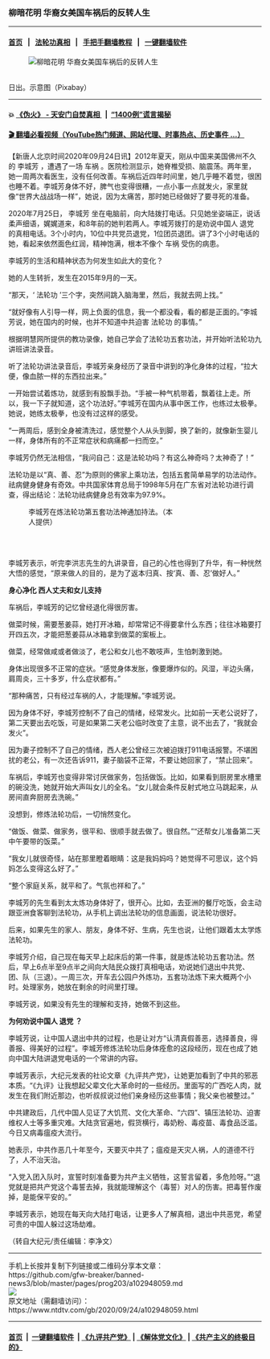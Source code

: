 ### 柳暗花明 华裔女美国车祸后的反转人生
------------------------

#### [首页](https://github.com/gfw-breaker/banned-news3/blob/master/README.md) &nbsp;&nbsp;|&nbsp;&nbsp; [法轮功真相](https://github.com/begood0513/basic/blob/master/README.md)  &nbsp;&nbsp;|&nbsp;&nbsp; [手把手翻墙教程](https://github.com/gfw-breaker/guides/wiki)  &nbsp;&nbsp;|&nbsp;&nbsp; [一键翻墙软件](https://github.com/gfw-breaker/nogfw/blob/master/README.md)  



<div><div class="featured_image">
 <figure>
  <img alt="柳暗花明 华裔女美国车祸后的反转人生" src="https://i.ntdtv.com/assets/uploads/2020/09/sunrise-1634197_1280--800x450.jpg"/>
 </figure><br/>
 <span class="caption">
  日出。示意图（Pixabay）
 </span>
</div>
</div><hr/>

#### 💥 [《伪火》 - 天安门自焚真相 ](http://158.247.195.190:10000/videos/blog/weihuo.html)&nbsp; |&nbsp; [“1400例”谎言揭秘  ](http://158.247.195.190:10000/videos/blog/jiexi1400.html)

#### [ 🎬  翻墙必看视频（YouTube热门频道、网站代理、时事热点、历史事件 ...）](https://github.com/gfw-breaker/links/blob/master/banned.md)

<div><div class="post_content" itemprop="articleBody">
 <p>
  【新唐人北京时间2020年09月24日讯】2012年夏天，刚从中国来美国佛州不久的
  <ok href="https://www.ntdtv.com/gb/李城芳.htm">
   李城芳
  </ok>
  ，遭遇了一场
  <ok href="https://www.ntdtv.com/gb/车祸.htm">
   车祸
  </ok>
  。医院检测显示，她脊椎受损、脑震荡。两年里，她一周两次看医生，没有任何改善。车祸后近四年时间里，她几乎睡不着觉，很困也睡不着。李城芳身体不好，脾气也变得很糟，一点小事一点就发火，家里就像“世界大战战场一样”，她说，因为太痛苦，那时她已经做好了要寻死的准备。
 </p>
 <p>
  2020年7月25日，
  <ok href="https://www.ntdtv.com/gb/李城芳.htm">
   李城芳
  </ok>
  坐在电脑前，向大陆拨打电话。只见她坐姿端正，说话柔声细语，娓娓道来，和8年前的她判若两人。李城芳拨打的是劝说中国人
  <ok href="https://www.ntdtv.com/gb/退党.htm">
   退党
  </ok>
  的真相电话。3个小时内，10位中共党员退党，1位团员退团。讲了3个小时电话的她，看起来依然面色红润，精神饱满，根本不像个
  <ok href="https://www.ntdtv.com/gb/车祸.htm">
   车祸
  </ok>
  受伤的病患。
 </p>
 <p>
  李城芳的生活和精神状态为何发生如此大的变化？
 </p>
 <p>
  她的人生转折，发生在2015年9月的一天。
 </p>
 <p>
  “那天，‘
  <ok href="https://www.ntdtv.com/gb/法轮功.htm">
   法轮功
  </ok>
  ’三个字，突然间跳入脑海里，然后，我就去网上找。”
 </p>
 <p>
  “就好像有人引导一样，网上负面的信息，我一个都没看，看的都是正面的。”李城芳说，她在国内的时候，也并不知道中共迫害
  <ok href="https://www.ntdtv.com/gb/法轮功.htm">
   法轮功
  </ok>
  的事情。”
 </p>
 <p>
  根据明慧网所提供的教功录像，她自己学会了法轮功五套功法，并开始听法轮功九讲班讲法录音。
 </p>
 <p>
  听了法轮功讲法录音后，李城芳亲身经历了录音中讲到的净化身体的过程，“拉大便，像血脓一样的东西拉出来。”
 </p>
 <p>
  一开始尝试着炼功，就感到有股飘手劲。“手被一种气机带着，飘着往上走。所以，我一下子就知道，这个功法好。”李城芳在国内从事中医工作，也练过太极拳。她说，她练太极拳，也没有过这样的感受。
 </p>
 <p>
  “一两周后，感到全身被清洗过，感觉整个人从头到脚，换了新的，就像新生婴儿一样，身体所有的不正常症状和病痛都一扫而空。”
 </p>
 <p>
  李城芳仍然无法相信，“我问自己：这是法轮功吗？有这么神奇吗？太神奇了！”
 </p>
 <p>
  法轮功是以“真、善、忍”为原则的佛家上乘功法，包括五套简单易学的功法动作。祛病健身健身有奇效。中共国家体育总局于1998年5月在广东省对法轮功进行调查，得出结论：法轮功祛病健身总有效率为97.9%。
 </p>
 <figure class="wp-caption alignnone" id="attachment_102948063" style="width: 300px">
  <img alt="" class="size-full wp-image-102948063" src="https://i.ntdtv.com/assets/uploads/2020/09/IMG_a-300x400.jpg">
   <br/><figcaption class="wp-caption-text">
    李城芳在炼法轮功第五套功法神通加持法。（本人提供）
   </figcaption><br/>
  </img>
 </figure><br/>
 <p>
  李城芳表示，听完李洪志先生的九讲录音，自己的心性也得到了升华，有一种恍然大悟的感觉，“原来做人的目的，是为了返本归真、按‘真、善、忍’做好人。”
 </p>
 <p>
  <strong>
   身心净化 西人丈夫和女儿支持
  </strong>
 </p>
 <p>
  车祸后，李城芳的记忆曾经退化得很厉害。
 </p>
 <p>
  做菜时候，需要葱姜蒜，她打开冰箱，却常常记不得要拿什么东西；往往冰箱要打开四五次，才能把葱姜蒜从冰箱拿到做菜的案板上。
 </p>
 <p>
  做菜，经常做咸或者做淡了，老公和女儿也不敢吱声，生怕刺激到她。
 </p>
 <p>
  身体出现很多不正常的症状。“感觉身体发胀，像要爆炸似的。风湿，半边头痛，肩周炎，三十多岁，什么症状都有。”
 </p>
 <p>
  “那种痛苦，只有经过车祸的人，才能理解。”李城芳说。
 </p>
 <p>
  因为身体不好，李城芳控制不了自己的情绪，经常发火。比如前一天老公说好了，第二天要出去吃饭，可是如果第二天老公临时改变了主意，说不出去了，“我就会发火”。
 </p>
 <p>
  因为妻子控制不了自己的情绪，西人老公曾经三次被迫拨打911电话报警。不堪困扰的老公，有一次还告诉911，妻子脑袋不正常，不要让她回家了，“禁止回来”。
 </p>
 <p>
  车祸后，李城芳也变得非常讨厌做家务，包括做饭。比如，如果看到厨房里水槽里的碗没洗，她就开始大声叫女儿的全名。“女儿就会条件反射式地立马跳起来，从房间直奔厨房去洗碗。”
 </p>
 <p>
  没想到，修炼法轮功后，一切悄然变化。
 </p>
 <p>
  “做饭、做菜、做家务，很平和、很顺手就去做了。很自然。”“还帮女儿准备第二天中午要带的饭菜。”
 </p>
 <p>
  “我女儿就很奇怪，站在那里瞪着眼睛：这是我妈妈吗？她觉得不可思议，这个妈妈怎么变得这么好了。”
 </p>
 <p>
  “整个家庭关系，就平和了。气氛也祥和了。”
 </p>
 <p>
  李城芳的先生看到太太炼功身体好了，很开心。比如，去亚洲的餐厅吃饭，会主动跟亚洲食客聊到法轮功，从手机上调出法轮功的信息画面，说法轮功很好。
 </p>
 <p>
  后来，如果先生的家人、朋友，身体不好、生病，先生也说，让他们跟着太太学炼法轮功。
 </p>
 <p>
  李城芳介绍，自己现在每天早上起床后的第一件事，就是炼法轮功五套功法。然后，早上6点半至9点半之间向大陆民众拨打真相电话，劝说她们退出中共党、团、队（三退）。一周三次，开车去公园户外炼功，五套功法炼下来大概两个小时。处理家务，她放在剩余的时间里打理。
 </p>
 <p>
  李城芳说，如果没有先生的理解和支持，她做不到这些。
 </p>
 <p>
  <strong>
   为何劝说中国人
   <ok href="https://www.ntdtv.com/gb/退党.htm">
    退党
   </ok>
   ？
  </strong>
 </p>
 <p>
  李城芳说，让中国人退出中共的过程，也是让对方“认清真假善恶，选择善良，得善报、得美好的过程”。李城芳修炼法轮功后身体痊愈的这段经历，现在也成了她向中国大陆讲退党电话的一个常讲的内容。
 </p>
 <p>
  李城芳表示，大纪元发表的社论文章《九评共产党》，让她更加看到了中共的邪恶本质。“《九评》让我想起父辈文化大革命时的一些经历。里面写的广西吃人肉，就发生在我们附近那边，也听叔叔说过他们亲身经历这些事情；我父亲也被整过。”
 </p>
 <p>
  中共建政后，几代中国人见证了大饥荒、文化大革命、“六四”、镇压法轮功、迫害维权人士等多重灾难。大陆贪官遍地，假货横行，毒奶粉、毒疫苗、毒食品泛滥。今日又病毒瘟疫大流行。
 </p>
 <p>
  她表示，中共作恶几十年至今，天要灭中共了；瘟疫是天灾人祸，人的道德不行了，人不治天治。
 </p>
 <p>
  “入党入团入队时，宣誓时刻准备要为共产主义牺牲，这誓言留着，多危险呀。”“退党就是把共产党这个毒誓去掉，我就能理解这个（毒誓）对人的伤害。把毒誓作废掉，是能保平安的。”
 </p>
 <p>
  李城芳表示，她现在每天向大陆打电话，让更多人了解真相，退出中共恶党，希望可贵的中国人躲过这场劫难。
 </p>
 <p>
  （转自大纪元/责任编辑：李净文）
 </p>
 <div class="single_ad">
 </div>
</div>
</div>
<hr/>
手机上长按并复制下列链接或二维码分享本文章：<br/>
https://github.com/gfw-breaker/banned-news3/blob/master/pages/prog203/a102948059.md <br/>
<a href='https://github.com/gfw-breaker/banned-news3/blob/master/pages/prog203/a102948059.md'><img src='https://github.com/gfw-breaker/banned-news3/blob/master/pages/prog203/a102948059.md.png'/></a> <br/>
原文地址（需翻墙访问）：https://www.ntdtv.com/gb/2020/09/24/a102948059.html


------------------------
#### [首页](https://github.com/gfw-breaker/banned-news3/blob/master/README.md) &nbsp;|&nbsp; [一键翻墙软件](https://github.com/gfw-breaker/nogfw/blob/master/README.md) &nbsp;| [《九评共产党》](https://github.com/gfw-breaker/9ping.md/blob/master/README.md#九评之一评共产党是什么) | [《解体党文化》](https://github.com/gfw-breaker/jtdwh.md/blob/master/README.md) | [《共产主义的终极目的》](https://github.com/gfw-breaker/gczydzjmd.md/blob/master/README.md)


<img src='http://gfw-breaker.win/banned-news3/pages/prog203/a102948059.md' width='0px' height='0px'/>